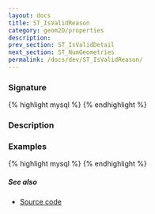```yaml
---
layout: docs
title: ST_IsValidReason
category: geom2D/properties
description: 
prev_section: ST_IsValidDetail
next_section: ST_NumGeometries
permalink: /docs/dev/ST_IsValidReason/
---
```


### Signature

{% highlight mysql %}
{% endhighlight %}

### Description

### Examples

{% highlight mysql %}
{% endhighlight %}

##### See also

* <a href="https://github.com/irstv/H2GIS/blob/847a47a2bd304a556434b89c2d31ab3ba547bcd0/h2spatial-ext/src/main/java/org/h2gis/h2spatialext/function/spatial/properties/ST_IsValidReason.java" target="_blank">Source code</a>

